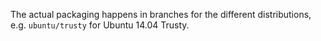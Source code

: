 The actual packaging happens in branches for the different distributions,
e.g. `ubuntu/trusty` for Ubuntu 14.04 Trusty.
